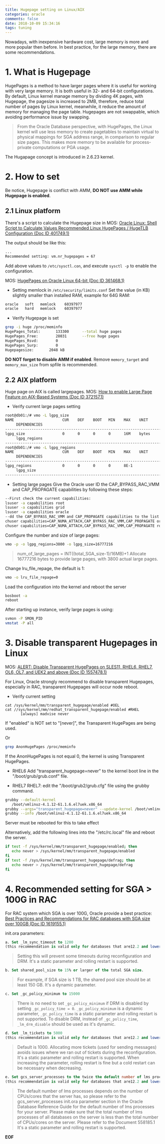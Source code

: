 ```yaml
---
title: Hugepage setting on Linux/AIX
categories: oracle
comments: false
date: 2018-10-09 15:34:16
tags: tuning
---
```


Nowadays, with inexpensive hardware cost, large memory is more and more popular then before. In best practice, for the large memory, there are some recommendations.

<!--more-->
# 1. What is Hugepage
HugePages is a method to have larger pages where it is useful for working with very large memory. It is both useful in 32- and 64-bit configurations. By default, Linux kernel manage memory by dividing 4K pages, with Hugepage, the pagesize is increased to 2MB, therefore, reduce total number of pages by Linux kernel, meanwhile, it reduce the amount of memory for managing the page table. Hugepages are not swappable, which avoiding performance issue by swapping.

> From the Oracle Database perspective, with HugePages, the Linux kernel will use less memory to create pagetables to maintain virtual to physical mappings for SGA address range, in comparison to regular size pages. This makes more memory to be available for process-private computations or PGA usage.

The Hugapage concept is introduced in 2.6.23 kernel.

# 2. How to set
Be notice, Hugepage is conflict with AMM, __DO NOT use AMM while Hugepage is enabled__.
## 2.1 Linux platform
There's a script to calculate the Hugepage size in MOS: [Oracle Linux: Shell Script to Calculate Values Recommended Linux HugePages / HugeTLB Configuration (Doc ID 401749.1)](https://support.oracle.com/epmos/faces/DocumentDisplay?_afrLoop=324400953808653&parent=DOCUMENT&sourceId=361468.1&id=401749.1&_afrWindowMode=0&_adf.ctrl-state=v1xoqgu3h_150)

The output should be like this:
```sh
...
Recommended setting: vm.nr_hugepages = 67
```
Add above values to `/etc/sysctl.con`, and execute `sysctl -p` to enable the configuration.

MOS: [HugePages on Oracle Linux 64-bit (Doc ID 361468.1)](https://support.oracle.com/epmos/faces/SearchDocDisplay?_adf.ctrl-state=v1xoqgu3h_209&_afrLoop=325228706963147)

* Setting memlock in `/etc/security/limits.conf`
Set the value (in KB) slightly smaller than installed RAM, example for 64G RAM:

```sh
oracle   soft   memlock    60397977
oracle   hard   memlock    60397977
```

* Verify Hugepage is set

```sh
grep -i huge /proc/meminfo
HugePages_Total:       133300      --total huge pages
HugePages_Free:        28031       --free huge pages
HugePages_Rsvd:        0
HugePages_Surp:        0
Hugepagesize:       2048 kB
```

__DO NOT forget to disable AMM if enabled__. Remove `memory_target` and `memory_max_size` from spfile is recommended.

## 2.2 AIX platform
Huge page on AIX is called largepages.
MOS: [How to enable Large Page Feature on AIX-Based Systems (Doc ID 372157.1)](https://support.oracle.com/epmos/faces/DocumentDisplay?_afrLoop=327897114456641&id=372157.1&_adf.ctrl-state=v1xoqgu3h_666)

* Verify current large pages setting

```sh
root@db01:/# vmo -L lgpg_size
NAME                      CUR    DEF    BOOT   MIN    MAX    UNIT           TYPE
     DEPENDENCIES
--------------------------------------------------------------------------------
lgpg_size                 0      0      0      0      16M    bytes             D
     lgpg_regions
--------------------------------------------------------------------------------
root@db01:/# vmo -L lgpg_regions
NAME                      CUR    DEF    BOOT   MIN    MAX    UNIT           TYPE
     DEPENDENCIES
--------------------------------------------------------------------------------
lgpg_regions              0      0      0      0      8E-1                     D
     lgpg_size
--------------------------------------------------------------------------------
```

* Setting large pages
Give the Oracle user ID the CAP_BYPASS_RAC_VMM and CAP_PROPAGATE capabilities by following these steps:

```sh
--First check the current capabilities:
lsuser -a capabilities root
lsuser -a capabilities grid
lsuser -a capabilities oracle
--dd the CAP_BYPASS_RAC_VMM and CAP_PROPAGATE capabilities to the list of capabilities already assigned to this user ID:
chuser capabilities=CAP_NUMA_ATTACH,CAP_BYPASS_RAC_VMM,CAP_PROPAGATE oracle
chuser capabilities=CAP_NUMA_ATTACH,CAP_BYPASS_RAC_VMM,CAP_PROPAGATE root
```
Configure the number and size of large pages:
```sh
vmo -p -o lgpg_regions=3800 -o lgpg_size=16777216
```
> num_of_large_pages = INT((total_SGA_size-1)/16MB)+1
Allocate 16777216 bytes to provide large pages, with 3800 actual large pages.

Change lru_file_repage, the default is 1:
```sh
vmo -o lru_file_repage=0
```

Load the configuration into the kernel and reboot the server
```sh
bosboot -a
reboot
```

After starting up instance, verify large pages is using:
```sh
svmon -P SMON_PID
vmstat -P all
```

# 3. Disable transparent Hugepages in Linux
MOS: [ALERT: Disable Transparent HugePages on SLES11, RHEL6, RHEL7, OL6, OL7, and UEK2 and above (Doc ID 1557478.1)](https://support.oracle.com/epmos/faces/DocumentDisplay?_afrLoop=325509027121186&parent=DOCUMENT&sourceId=361468.1&id=1557478.1&_afrWindowMode=0&_adf.ctrl-state=v1xoqgu3h_433)

For Linux, Oracle strongly recommend to disable transparent Hugepages, especially in RAC, transparent Hugepages will occur node reboot.

* Verify current setting

```
cat /sys/kernel/mm/transparent_hugepage/enabled #OEL
cat //sys/kernel/mm/redhat_transparent_hugepage/enabled #RHEL
       [always] madvise never
```
If "enabled" is NOT set to "[never]", the Transparent HugePages are being used.

Or
```sh
grep AnonHugePages /proc/meminfo
```
If the AnonHugePages is not equal 0, the kernel is using Transparent HugePages.

* RHEL6
Add "transparent_hugepage=never" to the kernel boot line in the "/boot/grub/grub.conf" file.

* RHEL7
RHEL7: edit the "/boot/grub2/grub.cfg" file using the grubby command.

```bash
grubby --default-kernel
   /boot/vmlinuz-4.1.12-61.1.6.el7uek.x86_64
grubby --args="transparent_hugepage=never" --update-kernel /boot/vmlinuz-4.1.12-61.1.6.el7uek.x86_64
grubby --info /boot/vmlinuz-4.1.12-61.1.6.el7uek.x86_64
```
Server must be rebooted for this to take effect

Alternatively, add the following lines into the "/etc/rc.local" file and reboot the server.
```sh
if test -f /sys/kernel/mm/transparent_hugepage/enabled; then
   echo never > /sys/kernel/mm/transparent_hugepage/enabled
fi
if test -f /sys/kernel/mm/transparent_hugepage/defrag; then
   echo never > /sys/kernel/mm/transparent_hugepage/defrag
fi
```

# 4. Recommended setting for SGA > 100G in RAC
For RAC system which SGA is over 100G, Oracle provide a best practice: [Best Practices and Recommendations for RAC databases with SGA size over 100GB (Doc ID 1619155.1)](https://support.oracle.com/epmos/faces/DocumentDisplay?_afrLoop=326147990144319&id=1619155.1&_adf.ctrl-state=v1xoqgu3h_589)

init.ora parameters:

```sql
a. Set _lm_sync_timeout to 1200
(this recommendation is valid only for databases that are12.2 and lower)
```
   > Setting this will prevent some timeouts during reconfiguration and DRM. It's a static parameter and rolling restart is supported.

```sql
b. Set shared_pool_size to 15% or larger of the total SGA size.
```
   > For example, if SGA size is 1 TB, the shared pool size should be at least 150 GB. It's a dynamic parameter.

```sql
c. Set _gc_policy_minimum to 15000
```
   > There is no need to set `_gc_policy_minimum` if DRM is disabled by setting `_gc_policy_time = 0`. `_gc_policy_minimum` is a dynamic parameter, `_gc_policy_time` is a static parameter and rolling restart is not supported. To disable DRM, instead of `_gc_policy_time`, `_lm_drm_disable` should be used as it's dynamic.

```sql
d. Set _lm_tickets to 5000
(this recommendation is valid only for databases that are12.2 and lower)
```
   > Default is 1000.   Allocating more tickets (used for sending messages) avoids issues where we ran out of tickets during the reconfiguration. It's a static parameter and rolling restart is supported. When increasing the parameter, rolling restart is fine but a cold restart can be necessary when decreasing.

```sql
e. Set gcs_server_processes to the twice the default number of lms processes that are allocated.
(this recommendation is valid only for databases that are12.2 and lower)
```
> The default number of lms processes depends on the number of CPUs/cores that the server has, so please refer to the gcs_server_processes init.ora parameter section in the Oracle Database Reference Guide for the default number of lms processes for your server.  Please make sure that the total number of lms processes of all databases on the server is less than the total number of CPUs/cores on the server.  Please refer to the Document 558185.1 It's a static parameter and rolling restart is supported.




__EOF__
